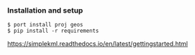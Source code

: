 

### Installation and setup
```shell
$ port install proj geos
$ pip install -r requirements
```


https://simplekml.readthedocs.io/en/latest/gettingstarted.html

